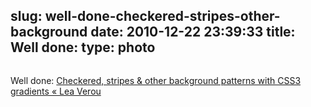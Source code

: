 slug: well-done-checkered-stripes-other-background
date: 2010-12-22 23:39:33
title: Well done: 
type: photo
---

<a href="http://leaverou.me/2010/12/checkered-stripes-other-background-patterns-with-css3-gradients/"><img src="{{@asset.url swerner/tumblr/2010-12-22-well-done-checkered-stripes-other-background-3700ea79a5.png}}" alt=""/></a>

Well done: [Checkered, stripes & other background patterns with CSS3 gradients « Lea Verou](http://leaverou.me/2010/12/checkered-stripes-other-background-patterns-with-css3-gradients/)
